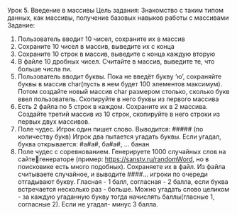 Урок 5. Введение в массивы
Цель задания:
Знакомство с таким типом данных, как массивы, получение базовых навыков 
работы с массивами
Задание:
1. Пользователь вводит 10 чисел, сохраните их в массив
2. Сохраните 10 чисел в массив, выведите их с конца
3. Сохраните 10 строк в массив, выведите с конца каждую вторую 
4. В файле 10 дробных чисел. Считайте в массив, выведите те, что больше 
числа пи.
5. Пользователь вводит буквы. Пока не введёт букву ‘ю’, сохраняйте буквы в 
массив char(пусть в нем будет 100 элементов максимум). Потом создайте 
новый массив char размером столько, сколько букв ввел пользователь. 
Скопируйте в него буквы из первого массива 
6. Есть 2 файла по 5 строк в каждом. Сохраните их в 2 массива. Создайте 
третий массив из 10 строк, скопируйте в него строки из первых двух 
массивов.
7. Поле чудес. Игрок один пишет слово. Выводится: ##### (по количеству 
букв) Игрок два пытается угадать буквы. Если угадал, буква открывается: 
#а#а#, ба#а#, … банан
8. Поле чудес с соревнованием. Генерируете 1000 случайных слов на сайтегенераторе (пример: https://sanstv.ru/randomWord, но в поисковике есть 
много подобных). Сохраняете их в файл. Из файла считываете случайное, и 
выводите ####… игроки по очереди отгадывают букву. Гласная - 1 балл, 
согласная - 2 балла, если буква встречается несколько раз - больше. Можно 
угадать слово целиком - за каждую угаданную букву тогда начислять 
баллы(гласные 1, согласные 2). Если не угадал- минус 3 балла.
